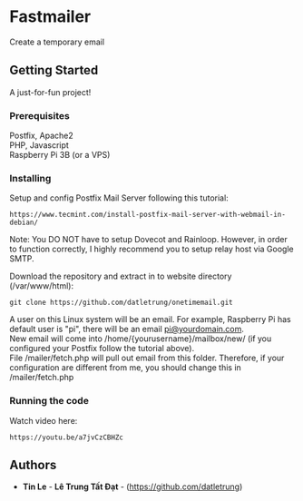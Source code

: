 # Fastmailer

Create a temporary email  

## Getting Started

A just-for-fun project!  

### Prerequisites

Postfix, Apache2  
PHP, Javascript  
Raspberry Pi 3B (or a VPS)

### Installing
 
Setup and config Postfix Mail Server following this tutorial:  

```
https://www.tecmint.com/install-postfix-mail-server-with-webmail-in-debian/
```

Note: You DO NOT have to setup Dovecot and Rainloop. However, in order to function correctly, I highly recommend you to setup relay host via Google SMTP.  

Download the repository and extract in to website directory (/var/www/html):  

```
git clone https://github.com/datletrung/onetimemail.git
```

A user on this Linux system will be an email. For example, Raspberry Pi has default user is "pi", there will be an email pi@yourdomain.com.  
New email will come into /home/{yourusername}/mailbox/new/ (if you configured your Postfix follow the tutorial above).  
File /mailer/fetch.php will pull out email from this folder. Therefore, if your configuration are different from me, you should change this in /mailer/fetch.php  

### Running the code

Watch video here:  

```
https://youtu.be/a7jvCzCBHZc
```

## Authors  

* **Tin Le** - **Lê Trung Tất Đạt** - (https://github.com/datletrung)  
